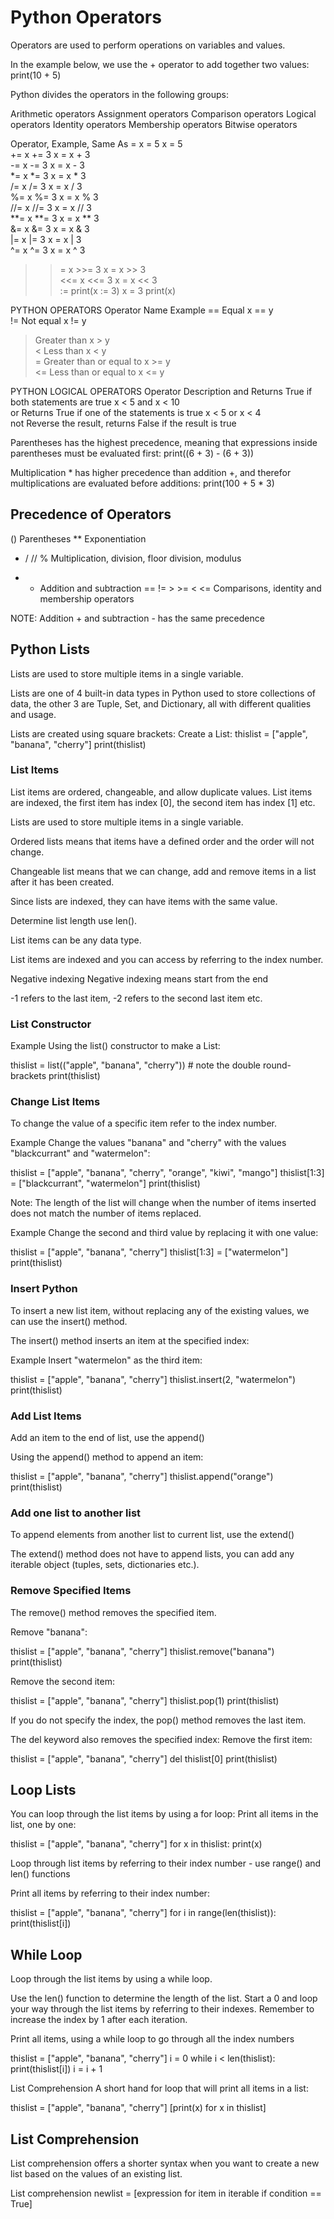 # Python Operators

Operators are used to perform operations on variables and values.

In the example below, we use the + operator to add together two values:
print(10 + 5)

Python divides the operators in the following groups:

Arithmetic operators
Assignment operators
Comparison operators
Logical operators
Identity operators
Membership operators
Bitwise operators


Operator, Example, Same As
=	x = 5	x = 5	
+=	x += 3	x = x + 3	
-=	x -= 3	x = x - 3	
*=	x *= 3	x = x * 3	
/=	x /= 3	x = x / 3	
%=	x %= 3	x = x % 3	
//=	x //= 3	x = x // 3	
**=	x **= 3	x = x ** 3	
&=	x &= 3	x = x & 3	
|=	x |= 3	x = x | 3	
^=	x ^= 3	x = x ^ 3	
>>=	x >>= 3	x = x >> 3	
<<=	x <<= 3	x = x << 3	
:=	print(x := 3)	x = 3
print(x)

PYTHON OPERATORS
Operator	Name	Example
==	Equal	x == y	
!=	Not equal	x != y	
>	Greater than	x > y	
<	Less than	x < y	
>=	Greater than or equal to	x >= y	
<=	Less than or equal to	x <= y

PYTHON LOGICAL OPERATORS
Operator	Description	
and 	Returns True if both statements are true	x < 5 and  x < 10	
or	Returns True if one of the statements is true	x < 5 or x < 4	
not	Reverse the result, returns False if the result is true

Parentheses has the highest precedence, meaning that expressions inside parentheses must be evaluated first: print((6 + 3) - (6 + 3))

Multiplication * has higher precedence than addition +, and therefor multiplications are evaluated before additions: print(100 + 5 * 3)

## Precedence of Operators

() Parentheses
** Exponentiation
* / // % Multiplication, division, floor division, modulus
+ - Addition and subtraction
== != > >= < <= Comparisons, identity and membership operators

NOTE: Addition + and subtraction - has the same precedence

## Python Lists
Lists are used to store multiple items in a single variable.

Lists are one of 4 built-in data types in Python used to store collections of data, the other 3 are Tuple, Set, and Dictionary, all with different qualities and usage.

Lists are created using square brackets:
Create a List:
thislist = ["apple", "banana", "cherry"]
print(thislist)

### List Items
List items are ordered, changeable, and allow duplicate values.
List items are indexed, the first item has index [0], the second item has index [1] etc.

Lists are used to store multiple items in a single variable.

Ordered lists means that items have a defined order and the order will not change.

Changeable list means that we can change, add and remove items in a list after it has been created.

Since lists are indexed, they can have items with the same value.

Determine list length use len().

List items can be any data type.

List items are indexed and you can access by referring to the index number.

Negative indexing 
Negative indexing means start from the end

-1 refers to the last item, -2 refers to the second last item etc.

### List Constructor

Example
Using the list() constructor to make a List:

thislist = list(("apple", "banana", "cherry")) # note the double round-brackets
print(thislist)

### Change List Items

To change the value of a specific item refer to the index number.

Example
Change the values "banana" and "cherry" with the values "blackcurrant" and "watermelon":

thislist = ["apple", "banana", "cherry", "orange", "kiwi", "mango"]
thislist[1:3] = ["blackcurrant", "watermelon"]
print(thislist)

Note:  The length of the list will change when the number of items inserted does not match the number of items replaced.

Example
Change the second and third value by replacing it with one value:

thislist = ["apple", "banana", "cherry"]
thislist[1:3] = ["watermelon"]
print(thislist)

### Insert Python
To insert a new list item, without replacing any of the existing values, we can use the insert() method.

The insert() method inserts an item at the specified index:

Example
Insert "watermelon" as the third item:

thislist = ["apple", "banana", "cherry"]
thislist.insert(2, "watermelon")
print(thislist)

### Add List Items
Add an item to the end of list, use the append()

Using the append() method to append an item:

thislist = ["apple", "banana", "cherry"]
thislist.append("orange")
print(thislist)

### Add one list to another list

To append elements from another list to current list, use the extend()

The extend() method does not have to append lists, you can add any iterable object (tuples, sets, dictionaries etc.).

### Remove Specified Items

The remove() method removes the specified item.

Remove "banana":

thislist = ["apple", "banana", "cherry"]
thislist.remove("banana")
print(thislist)

Remove the second item:

thislist = ["apple", "banana", "cherry"]
thislist.pop(1)
print(thislist)

If you do not specify the index, the pop() method removes the last item.

The del keyword also removes the specified index:
Remove the first item:

thislist = ["apple", "banana", "cherry"]
del thislist[0]
print(thislist)

## Loop Lists

You can loop through the list items by using a for loop:
Print all items in the list, one by one:

thislist = ["apple", "banana", "cherry"]
for x in thislist:
  print(x)

Loop through list items by referring to their index number - use range() and len() functions

Print all items by referring to their index number:

thislist = ["apple", "banana", "cherry"]
for i in range(len(thislist)):
  print(thislist[i])

## While Loop

Loop through the list items by using a while loop.

Use the len() function to determine the length of the list. Start a 0 and loop your way through the list items by referring to their indexes.
Remember to increase the index by 1 after each iteration.

Print all items, using a while loop to go through all the index numbers

thislist = ["apple", "banana", "cherry"]
i = 0
while i < len(thislist):
  print(thislist[i])
  i = i + 1


List Comprehension
A short hand for loop that will print all items in a list:

thislist = ["apple", "banana", "cherry"]
[print(x) for x in thislist]

## List Comprehension

List comprehension offers a shorter syntax when you want to create a new list based on the values of an existing list.

List comprehension newlist = [expression for item in iterable if condition == True]
